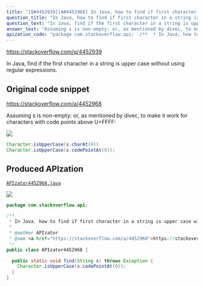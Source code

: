 ```yaml
---
title: "[Q#4452939][A#4452968] In Java, how to find if first character in a string is upper case without regex"
question_title: "In Java, how to find if first character in a string is upper case without regex"
question_text: "In Java, find if the first character in a string is upper case without using regular expressions."
answer_text: "Assuming s is non-empty: or, as mentioned by divec, to make it work for characters with code points above U+FFFF:"
apization_code: "package com.stackoverflow.api;  /**  * In Java, how to find if first character in a string is upper case without regex  *  * @author APIzator  * @see <a href=\"https://stackoverflow.com/a/4452968\">https://stackoverflow.com/a/4452968</a>  */ public class APIzator4452968 {    public static void find(String s) throws Exception {     Character.isUpperCase(s.codePointAt(0));   } }"
---
```


https://stackoverflow.com/q/4452939

In Java, find if the first character in a string is upper case without using regular expressions.



## Original code snippet

https://stackoverflow.com/a/4452968

Assuming s is non-empty:
or, as mentioned by divec, to make it work for characters with code points above U+FFFF:

<div class="code-logo"><img src="/stackoverflow.png" /></div>

```java
Character.isUpperCase(s.charAt(0))
Character.isUpperCase(s.codePointAt(0));
```

## Produced APIzation

[`APIzator4452968.java`](https://github.com/pasqualesalza/apization-temp-data/raw/master/search/APIzator4452968.java)

<div class="code-logo"><img src="/apizator.png" /></div>

```java
package com.stackoverflow.api;

/**
 * In Java, how to find if first character in a string is upper case without regex
 *
 * @author APIzator
 * @see <a href="https://stackoverflow.com/a/4452968">https://stackoverflow.com/a/4452968</a>
 */
public class APIzator4452968 {

  public static void find(String s) throws Exception {
    Character.isUpperCase(s.codePointAt(0));
  }
}

```